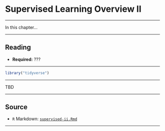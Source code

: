 # Supervised Learning Overview II



***

In this chapter...

***

## Reading

- **Required:** ???

***


```r
library("tidyverse")
```

***

TBD

***

## Source

- `R` Markdown: [`supervised-ii.Rmd`](supervised-ii.Rmd)

***

